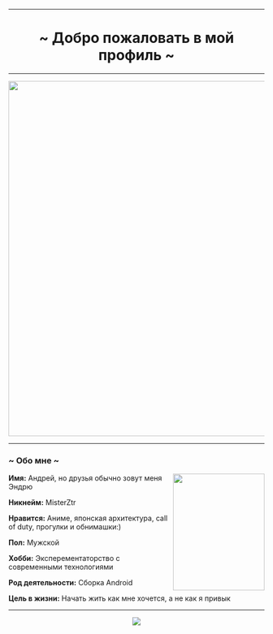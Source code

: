 ___
<div><h1 align="center">~ Добро пожаловать в мой профиль ~</h1>
</div>
  
___

  </div>
    <div align="center">
<img src="/1.gif" width="700">
      </div>
<div>

___
### ~ Обо мне ~
  <div align="center">
<img width="180px" height="230px" src="/799827.jpg" align="right">
  </div>

**Имя:** Андрей, но друзья обычно зовут меня Эндрю

**Никнейм:** MisterZtr

**Нравится:** Аниме, японская архитектура, call of duty, прогулки и обнимашки:)

**Пол:** Мужской

**Хобби:** Эксперементаторство с современными технологиями

**Род деятельности:** Сборка Android

**Цель в жизни:** Начать жить как мне хочется, а не как я привык

___
<div align="center">
<img src="/be3a7233f7dac57923fd6fec2d40ad10.gif">
</div>